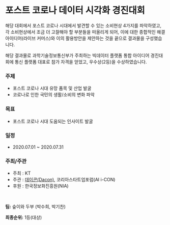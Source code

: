 # 포스트 코로나 데이터 시각화 경진대회

해당 대회에서 포스트 코로나 시대에서 발견할 수 있는 소비현상 4가지를 파악하였고, 
각 소비현상에서 조금 더 고찰해야 할 부분들을 떠올리게 되어, 이에 대한 종합적인 
해결 아이디어(라이브 커머스)와 이의 활용방안을 제안하는 것을 끝으로 결과물을 구성했습니다. 

해당 결과물로 과학기술정보통신부가 주최하는 빅데이터 플랫폼 통합 아이디어 경진대회에 
통신 플랫폼 대표로 참가 자격을 얻었고, 우수상(2등)을 수상하였습니다.


### 주제

- 포스트 코로나 시대 유망 품목 및 산업 발굴
- 코로나로 인한 국민의 생활/소비의 변화 파악

### 목표

- 포스트 코로나 시대 도움되는 인사이트 발굴

### 일정

- 2020.07.01 ~ 2020.07.31

### 주최/주관

- 주최 : KT
- 주관 : [데이콘(Dacon)](https://dacon.io/competitions/official/235618/overview/), 코리아스타트업포럼(AI i-CON)
- 후원 : 한국정보화진흥원(NIA)

<br>

**팀:** 숲이와 두부 (박수희, 박기찬)


**최종순위:** 1등(대상)
